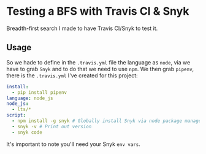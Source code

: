 # Testing a BFS with Travis CI & Snyk

Breadth-first search I made to have Travis CI/Snyk to test it. 


## Usage 

So we hade to define in the `.travis.yml` file the language as `node`, via we have to grab `Snyk` and to do that we need to use `npm`. We then grab `pipenv`, there is the `.travis.yml` I've created for this project: 

```yaml
install:
  - pip install pipenv
language: node_js
node_js:
  - lts/*
script:
  - npm install -g snyk # Globally install Snyk via node package manager
  - snyk -v # Print out version 
  - snyk code
```

It's important to note you'll need your Snyk `env vars`. 
